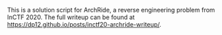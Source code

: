 This is a solution script for ArchRide, a reverse engineering problem from InCTF 2020. The full writeup can be found at https://dp12.github.io/posts/inctf20-archride-writeup/.
